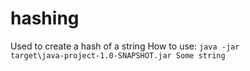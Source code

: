 # hashing
Used to create a hash of a string
How to use:
<code>java -jar target\java-project-1.0-SNAPSHOT.jar Some string</code>

